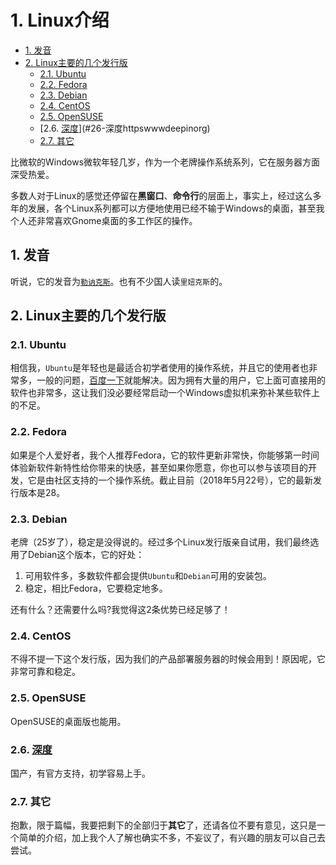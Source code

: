
# 1. Linux介绍
<!-- TOC -->

- [1. 发音](#1-发音)
- [2. Linux主要的几个发行版](#2-linux主要的几个发行版)
	- [2.1. Ubuntu](#21-ubuntu)
	- [2.2. Fedora](#22-fedora)
	- [2.3. Debian](#23-debian)
	- [2.4. CentOS](#24-centos)
	- [2.5. OpenSUSE](#25-opensuse)
	- [2.6. [深度](https://www.deepin.org/)](#26-深度httpswwwdeepinorg)
	- [2.7. 其它](#27-其它)

<!-- /TOC -->
比微软的Windows微软年轻几岁，作为一个老牌操作系统系列，它在服务器方面深受热爱。

多数人对于Linux的感觉还停留在**黑窗口**、**命令行**的层面上，事实上，经过这么多年的发展，各个Linux系列都可以方便地使用已经不输于Windows的桌面，甚至我个人还非常喜欢Gnome桌面的多工作区的操作。

## 1. 发音

听说，它的发音为[`勒讷克斯`](http://fanyi.baidu.com/?aldtype=85#en/zh/Linux)。也有不少国人读`里妞克斯`的。

## 2. Linux主要的几个发行版

### 2.1. Ubuntu

相信我，`Ubuntu`是年轻也是最适合初学者使用的操作系统，并且它的使用者也非常多，一般的问题，[百度一下](https://baidu.com)就能解决。因为拥有大量的用户，它上面可直接用的软件也非常多，这让我们没必要经常启动一个Windows虚拟机来弥补某些软件上的不足。

### 2.2. Fedora

如果是个人爱好者，我个人推荐Fedora，它的软件更新非常快，你能够第一时间体验新软件新特性给你带来的快感，甚至如果你愿意，你也可以参与该项目的开发，它是由社区支持的一个操作系统。截止目前（2018年5月22号），它的最新发行版本是28。

### 2.3. Debian

老牌（25岁了），稳定是没得说的。经过多个Linux发行版亲自试用，我们最终选用了Debian这个版本，它的好处：

1. 可用软件多，多数软件都会提供`Ubuntu`和`Debian`可用的安装包。
1. 稳定，相比Fedora，它要稳定地多。

还有什么？还需要什么吗?我觉得这2条优势已经足够了！

### 2.4. CentOS

不得不提一下这个发行版，因为我们的产品部署服务器的时候会用到！原因呢，它非常可靠和稳定。

### 2.5. OpenSUSE

OpenSUSE的桌面版也能用。

### 2.6. [深度](https://www.deepin.org/)

国产，有官方支持，初学容易上手。

### 2.7. 其它

抱歉，限于篇幅，我要把剩下的全部归于**其它**了，还请各位不要有意见，这只是一个简单的介绍，加上我个人了解也确实不多，不妄议了，有兴趣的朋友可以自己去尝试。
